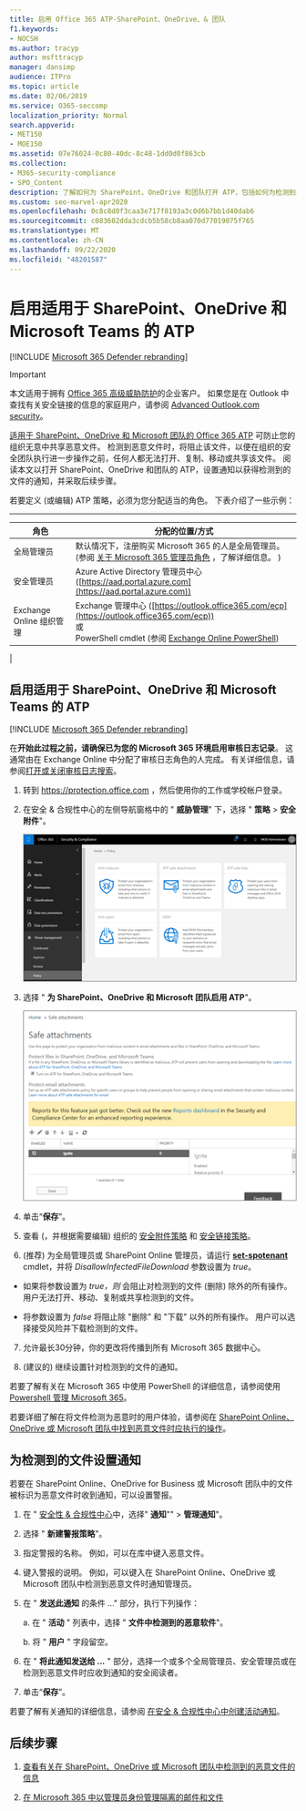 ```yaml
---
title: 启用 Office 365 ATP-SharePoint、OneDrive、& 团队
f1.keywords:
- NOCSH
ms.author: tracyp
author: msfttracyp
manager: dansimp
audience: ITPro
ms.topic: article
ms.date: 02/06/2019
ms.service: O365-seccomp
localization_priority: Normal
search.appverid:
- MET150
- MOE150
ms.assetid: 07e76024-0c80-40dc-8c48-1dd0d0f863cb
ms.collection:
- M365-security-compliance
- SPO_Content
description: 了解如何为 SharePoint、OneDrive 和团队打开 ATP，包括如何为检测到的文件设置通知。
ms.custom: seo-marvel-apr2020
ms.openlocfilehash: 0c8c8d0f3caa3e717f8193a3c0d6b7bb1d40dab6
ms.sourcegitcommit: c083602dda3cdcb5b58cb8aa070d77019075f765
ms.translationtype: MT
ms.contentlocale: zh-CN
ms.lasthandoff: 09/22/2020
ms.locfileid: "48201587"
---
```

# <a name="turn-on-atp-for-sharepoint-onedrive-and-microsoft-teams"></a>启用适用于 SharePoint、OneDrive 和 Microsoft Teams 的 ATP

[!INCLUDE [Microsoft 365 Defender rebranding](../includes/microsoft-defender-for-office.md)]


> [!IMPORTANT]
> 本文适用于拥有 [Office 365 高级威胁防护](office-365-atp.md)的企业客户。 如果您是在 Outlook 中查找有关安全链接的信息的家庭用户，请参阅 [Advanced Outlook.com security](https://support.microsoft.com/office/882d2243-eab9-4545-a58a-b36fee4a46e2)。

[适用于 SharePoint、OneDrive 和 Microsoft 团队的 Office 365 ATP](atp-for-spo-odb-and-teams.md) 可防止您的组织无意中共享恶意文件。 检测到恶意文件时，将阻止该文件，以便在组织的安全团队执行进一步操作之前，任何人都无法打开、复制、移动或共享该文件。 阅读本文以打开 SharePoint、OneDrive 和团队的 ATP，设置通知以获得检测到的文件的通知，并采取后续步骤。

若要定义 (或编辑) ATP 策略，必须为您分配适当的角色。 下表介绍了一些示例：

****

|角色|分配的位置/方式|
|---|---|
|全局管理员|默认情况下，注册购买 Microsoft 365 的人是全局管理员。  (参阅 [关于 Microsoft 365 管理员角色](https://docs.microsoft.com/microsoft-365/admin/add-users/about-admin-roles) ，了解详细信息。 ) |
|安全管理员|Azure Active Directory 管理员中心 ([https://aad.portal.azure.com](https://aad.portal.azure.com)) |
|Exchange Online 组织管理|Exchange 管理中心 ([https://outlook.office365.com/ecp](https://outlook.office365.com/ecp))  <br>或 <br>  PowerShell cmdlet (参阅 [Exchange Online PowerShell](https://docs.microsoft.com/powershell/exchange/exchange-online-powershell)) |
|

## <a name="turn-on-atp-for-sharepoint-onedrive-and-microsoft-teams"></a>启用适用于 SharePoint、OneDrive 和 Microsoft Teams 的 ATP

[!INCLUDE [Microsoft 365 Defender rebranding](../includes/microsoft-defender-for-office.md)]


在**开始此过程之前，请确保已为您的 Microsoft 365 环境启用审核日志记录**。 这通常由在 Exchange Online 中分配了审核日志角色的人完成。 有关详细信息，请参阅[打开或关闭审核日志搜索](../../compliance/turn-audit-log-search-on-or-off.md)。

1. 转到 <https://protection.office.com> ，然后使用你的工作或学校帐户登录。

2. 在安全 & 合规性中心的左侧导航窗格中的 " **威胁管理**" 下，选择 " **策略** \> **安全附件**"。

   ![在安全 & 合规性中心中，选择威胁管理 \> 策略](../../media/08849c91-f043-4cd1-a55e-d440c86442f2.png)

3. 选择 " **为 SharePoint、OneDrive 和 Microsoft 团队启用 ATP**"。

   ![为 SharePoint Online、OneDrive for Business 和 Microsoft 团队启用高级威胁防护](../../media/48cfaace-59cc-4e60-bf86-05ff6b99bdbf.png)

4. 单击“**保存**”。

5. 查看 (，并根据需要编辑) 组织的 [安全附件策略](set-up-atp-safe-attachments-policies.md) 和 [安全链接策略](set-up-atp-safe-links-policies.md)。

6.  (推荐) 为全局管理员或 SharePoint Online 管理员，请运行 **[set-spotenant](https://docs.microsoft.com/powershell/module/sharepoint-online/Set-SPOTenant)** cmdlet，并将 _DisallowInfectedFileDownload_ 参数设置为 *true*。

   - 如果将参数设置为 *true，则* 会阻止对检测到的文件 (删除) 除外的所有操作。 用户无法打开、移动、复制或共享检测到的文件。

   - 将参数设置为 *false* 将阻止除 "删除" 和 "下载" 以外的所有操作。 用户可以选择接受风险并下载检测到的文件。

7. 允许最长30分钟，你的更改将传播到所有 Microsoft 365 数据中心。

8.  (建议的) 继续设置针对检测到的文件的通知。

若要了解有关在 Microsoft 365 中使用 PowerShell 的详细信息，请参阅使用 [Powershell 管理 Microsoft 365](https://docs.microsoft.com/microsoft-365/enterprise/manage-microsoft-365-with-microsoft-365-powershell)。

若要详细了解在将文件检测为恶意时的用户体验，请参阅在 [SharePoint Online、OneDrive 或 Microsoft 团队中找到恶意文件时应执行的操作](https://support.microsoft.com/office/01e902ad-a903-4e0f-b093-1e1ac0c37ad2)。

## <a name="set-up-alerts-for-detected-files"></a>为检测到的文件设置通知

若要在 SharePoint Online、OneDrive for Business 或 Microsoft 团队中的文件被标识为恶意文件时收到通知，可以设置警报。

1. 在 " [安全性 & 合规性中心](https://protection.office.com)中，选择" **通知**"" \> **管理通知**"。

2. 选择 " **新建警报策略**"。

3. 指定警报的名称。 例如，可以在库中键入恶意文件。

4. 键入警报的说明。 例如，可以键入在 SharePoint Online、OneDrive 或 Microsoft 团队中检测到恶意文件时通知管理员。

5. 在 " **发送此通知** 的条件 ..." 部分，执行下列操作：

   a. 在 " **活动** " 列表中，选择 " **文件中检测到的恶意软件**"。

   b. 将 " **用户** " 字段留空。

6. 在 " **将此通知发送给 ...** " 部分，选择一个或多个全局管理员、安全管理员或在检测到恶意文件时应收到通知的安全阅读者。

7. 单击“**保存**”。

若要了解有关通知的详细信息，请参阅 [在安全 & 合规性中心中创建活动通知](../../compliance/create-activity-alerts.md)。

## <a name="next-steps"></a>后续步骤

1. [查看有关在 SharePoint、OneDrive 或 Microsoft 团队中检测到的恶意文件的信息](malicious-files-detected-in-spo-odb-or-teams.md)

2. [在 Microsoft 365 中以管理员身份管理隔离的邮件和文件](manage-quarantined-messages-and-files.md)
